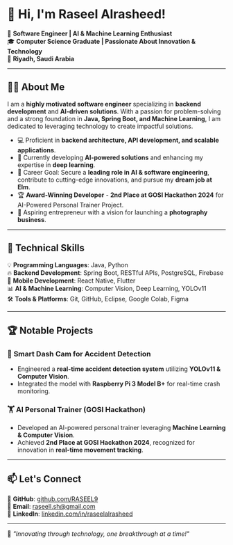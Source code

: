 # 👋 Hi, I'm Raseel Alrasheed! 

🚀 **Software Engineer | AI & Machine Learning Enthusiast**  
🎓 **Computer Science Graduate | Passionate About Innovation & Technology**  
📍 **Riyadh, Saudi Arabia**  

---

## 👨‍💻 About Me  
I am a **highly motivated software engineer** specializing in **backend development** and **AI-driven solutions**. With a passion for problem-solving and a strong foundation in **Java, Spring Boot, and Machine Learning**, I am dedicated to leveraging technology to create impactful solutions.  

- 💻 Proficient in **backend architecture, API development, and scalable applications**.  
- 🌱 Currently developing **AI-powered solutions** and enhancing my expertise in **deep learning**.  
- 🎯 Career Goal: Secure a **leading role in AI & software engineering**, contribute to cutting-edge innovations, and pursue my **dream job at Elm**.  
- 🏆 **Award-Winning Developer** - **2nd Place at GOSI Hackathon 2024** for AI-Powered Personal Trainer Project.  
- 📸 Aspiring entrepreneur with a vision for launching a **photography business**.  

---

## 🔧 Technical Skills  
💡 **Programming Languages**: Java, Python  
🔥 **Backend Development**: Spring Boot, RESTful APIs, PostgreSQL, Firebase  
📱 **Mobile Development**: React Native, Flutter  
📊 **AI & Machine Learning**: Computer Vision, Deep Learning, YOLOv11  
🛠 **Tools & Platforms**: Git, GitHub, Eclipse, Google Colab, Figma  

---

## 🏆 Notable Projects  
### 🎥 **Smart Dash Cam for Accident Detection**  
- Engineered a **real-time accident detection system** utilizing **YOLOv11 & Computer Vision**.  
- Integrated the model with **Raspberry Pi 3 Model B+** for real-time crash monitoring.  

### 🏋️ **AI Personal Trainer (GOSI Hackathon)**  
- Developed an AI-powered personal trainer leveraging **Machine Learning & Computer Vision**.  
- Achieved **2nd Place at GOSI Hackathon 2024**, recognized for innovation in **real-time movement tracking**.  

---

## 📫 Let's Connect  
🔗 **GitHub**: [github.com/RASEEL9](https://github.com/RASEEL9)  
📧 **Email**: raseell.sh@gmail.com  
💼 **LinkedIn**: [linkedin.com/in/raseelalrasheed](https://linkedin.com/in/raseelalrasheed)  

---

🚀 *"Innovating through technology, one breakthrough at a time!"*  

